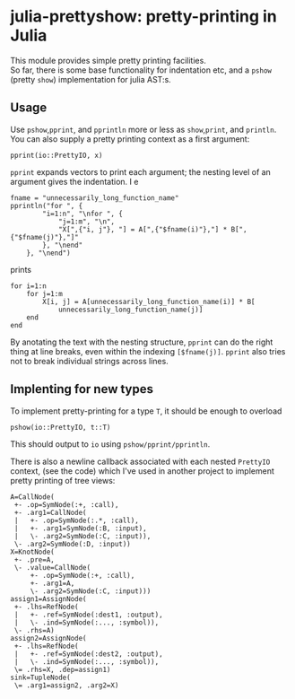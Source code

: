 julia-prettyshow: pretty-printing in Julia
==========================================

This module provides simple pretty printing facilities.   
So far, there is some base functionality for indentation etc,
and a `pshow` (pretty `show`) implementation for julia AST:s.

Usage
-----

Use `pshow`,`pprint`, and `pprintln` more or less as `show`,`print`, and `println`.   
You can also supply a pretty printing context as a first argument:

    pprint(io::PrettyIO, x)

`pprint` expands vectors to print each argument; the nesting level of an argument gives the indentation. I e

    fname = "unnecessarily_long_function_name"
    pprintln("for ", {
            "i=1:n", "\nfor ", {
                "j=1:m", "\n",
                "X[",{"i, j"}, "] = A[",{"$fname(i)"},"] * B[",{"$fname(j)"},"]"
            }, "\nend"
        }, "\nend")

prints

    for i=1:n
        for j=1:m
            X[i, j] = A[unnecessarily_long_function_name(i)] * B[
                unnecessarily_long_function_name(j)]
        end
    end

By anotating the text with the nesting structure, `pprint` can do the right thing at line breaks, even within the indexing `[$fname(j)]`.
`pprint` also tries not to break individual strings across lines.

Implenting for new types
------------------------
To implement pretty-printing for a type `T`, it should be enough to overload

    pshow(io::PrettyIO, t::T)

This should output to `io` using `pshow/pprint/pprintln`.

There is also a newline callback associated with each nested `PrettyIO` context, (see the code) which I've used in another project to implement pretty printing of tree views:

    A=CallNode(
     +- .op=SymNode(:+, :call), 
     +- .arg1=CallNode(
     |   +- .op=SymNode(:.*, :call), 
     |   +- .arg1=SymNode(:B, :input), 
     |   \- .arg2=SymNode(:C, :input)), 
     \- .arg2=SymNode(:D, :input))
    X=KnotNode(
     +- .pre=A, 
     \- .value=CallNode(
         +- .op=SymNode(:+, :call), 
         +- .arg1=A, 
         \- .arg2=SymNode(:C, :input)))
    assign1=AssignNode(
     +- .lhs=RefNode(
     |   +- .ref=SymNode(:dest1, :output), 
     |   \- .ind=SymNode(:..., :symbol)), 
     \- .rhs=A)
    assign2=AssignNode(
     +- .lhs=RefNode(
     |   +- .ref=SymNode(:dest2, :output), 
     |   \- .ind=SymNode(:..., :symbol)), 
     \= .rhs=X, .dep=assign1)
    sink=TupleNode(
     \= .arg1=assign2, .arg2=X)

